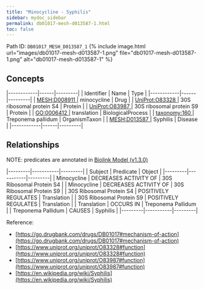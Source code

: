 ```yaml
---
title: "Minocycline - Syphilis"
sidebar: mydoc_sidebar
permalink: db01017-mesh-d013587-1.html
toc: false 
---
```



Path ID: `DB01017_MESH_D013587_1`
{% include image.html url="images/db01017-mesh-d013587-1.png" file="db01017-mesh-d013587-1.png" alt="db01017-mesh-d013587-1" %}

## Concepts

|------------|------|---------|
| Identifier | Name | Type    |
|------------|------|---------|
| <a href="https://identifiers.org/MESH:D008911">MESH:D008911 </a> | minocycline | Drug |
| <a href="https://identifiers.org/UniProt:O83328">UniProt:O83328 </a> | 30S ribosomal protein S4 | Protein |
| <a href="https://identifiers.org/UniProt:O83987">UniProt:O83987 </a> | 30S ribosomal protein S9 | Protein |
| <a href="https://identifiers.org/GO:0006412">GO:0006412 </a> | translation | BiologicalProcess |
| <a href="https://identifiers.org/taxonomy:160">taxonomy:160 </a> | Treponema pallidum | OrganismTaxon |
| <a href="https://identifiers.org/MESH:D013587">MESH:D013587 </a> | Syphilis | Disease |
|------------|------|---------|

## Relationships


NOTE: predicates are annotated in <a href="https://github.com/biolink/biolink-model/releases/tag/v1.3.0">Biolink Model (v1.3.0)</a>

|---------|-----------|---------|
| Subject | Predicate | Object  |
|---------|-----------|---------|
| Minocycline | DECREASES ACTIVITY OF | 30S Ribosomal Protein S4 |
| Minocycline | DECREASES ACTIVITY OF | 30S Ribosomal Protein S9 |
| 30S Ribosomal Protein S4 | POSITIVELY REGULATES | Translation |
| 30S Ribosomal Protein S9 | POSITIVELY REGULATES | Translation |
| Translation | OCCURS IN | Treponema Pallidum |
| Treponema Pallidum | CAUSES | Syphilis |
|---------|-----------|---------|

Reference: 
  - [https://go.drugbank.com/drugs/DB01017#mechanism-of-action](https://go.drugbank.com/drugs/DB01017#mechanism-of-action)
  - [https://www.uniprot.org/uniprot/O83328#function](https://www.uniprot.org/uniprot/O83328#function)
  - [https://www.uniprot.org/uniprot/O83987#function](https://www.uniprot.org/uniprot/O83987#function)
  - [https://en.wikipedia.org/wiki/Syphilis](https://en.wikipedia.org/wiki/Syphilis)
